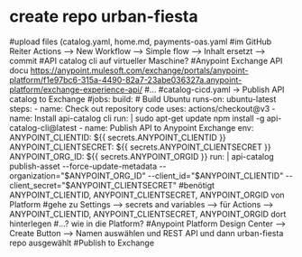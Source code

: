 # create repo urban-fiesta
#upload files (catalog.yaml, home.md, payments-oas.yaml
#im GitHub Reiter Actions --> New Workflow --> Simple flow --> Inhalt ersetzt --> commit
#API catalog cli auf virtueller Maschine?
#Anypoint Exchange API docu https://anypoint.mulesoft.com/exchange/portals/anypoint-platform/f1e97bc6-315a-4490-82a7-23abe036327a.anypoint-platform/exchange-experience-api/
#...
#catalog-cicd.yaml -> Publish API catalog to Exchange
#jobs:
  build:
    # Build Ubuntu
    runs-on: ubuntu-latest
    steps:
      - name: Check out repository code
        uses: actions/checkout@v3
      - name: Install api-catalog cli
        run: |
          sudo apt-get update
          npm install -g api-catalog-cli@latest
      - name: Publish API to Anypoint Exchange
        env: 
          ANYPOINT_CLIENTID: ${{ secrets.ANYPOINT_CLIENTID }} 
          ANYPOINT_CLIENTSECRET: ${{ secrets.ANYPOINT_CLIENTSECRET }}
          ANYPOINT_ORG_ID: ${{ secrets.ANYPOINT_ORGID }}
        run: |
          api-catalog publish-asset --force-update-metadata --organization="$ANYPOINT_ORG_ID" --client_id="$ANYPOINT_CLIENTID" --client_secret="$ANYPOINT_CLIENTSECRET"
#benötigt ANYPOINT_CLIENTID, ANYPOINT_CLIENTSECRET, ANYPOINT_ORGID von Platform
#gehe zu Settings --> secrets and variables --> für Actions --> ANYPOINT_CLIENTID, ANYPOINT_CLIENTSECRET, ANYPOINT_ORGID dort hinterlegen
#...? wie in die Platform?
#Anypoint Platform Design Center --> Create Button --> Namen auswählen und REST API und dann urban-fiesta repo ausgewählt
#Publish to Exchange
